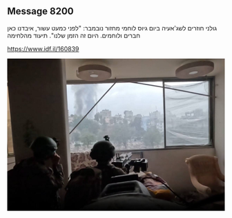 ## Message 8200

גולני חוזרים לשג'אעיה ביום גיוס לוחמי מחזור נובמבר:
"לפני כמעט עשור, איבדנו כאן חברים ולוחמים. היום זה הזמן שלנו". תיעוד מהלחימה

https://www.idf.il/160839

![Photo](8200/8200_photo.jpg)
